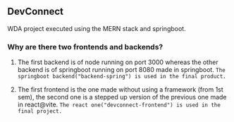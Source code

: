 ## DevConnect
WDA project executed using the MERN stack and springboot.

### Why are there two frontends and backends?
1. The first backend is of node running on port 3000 whereas the other backend is of springboot running on port 8080 made in springboot.
```The springboot backend("backend-spring") is used in the final product.```

2. The first frontend is the one made without using a framework (from 1st sem), the second one is a stepped up version of the previous one made in react@vite. 
```The react one("devconnect-frontend") is used in the final project.```